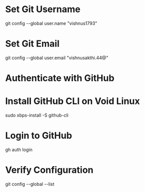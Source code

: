 # Set Git Username
git config --global user.name "vishnus1793"

# Set Git Email
git config --global user.email "vishnusakthi.44@"

# Authenticate with GitHub
# Install GitHub CLI on Void Linux
sudo xbps-install -S github-cli

# Login to GitHub
gh auth login

# Verify Configuration
git config --global --list
